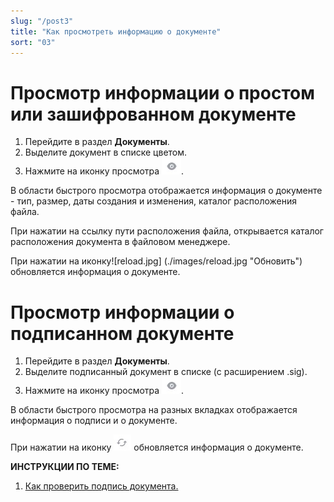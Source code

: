 ```yaml
---
slug: "/post3"
title: "Как просмотреть информацию о документе"
sort: "03"
---
```


# Просмотр информации о простом или зашифрованном  документе

1. Перейдите в раздел **Документы**.
2. Выделите документ в списке цветом.
3. Нажмите на иконку просмотра ![view-button.jpg](./images/view-button.jpg "Кнопка быстрого просмотра"). 

В области быстрого просмотра отображается информация о документе - тип, размер, даты создания и изменения, каталог расположения файла.

При нажатии на ссылку пути расположения файла, открывается каталог расположения документа в файловом менеджере.

При нажатии на иконку![reload.jpg] (./images/reload.jpg "Обновить") обновляется информация о документе.

# Просмотр информации о подписанном документе

1. Перейдите в раздел **Документы**.
2. Выделите подписанный документ в списке (с расширением .sig).
3. Нажмите на иконку просмотра ![view-button.jpg](./images/view-button.jpg "Кнопка быстрого просмотра"). 

В области быстрого просмотра на разных вкладках отображается информация о подписи и о документе. 

При нажатии на иконку ![reload.jpg](./images/reload.jpg "Обновить") обновляется информация о документе.

**ИНСТРУКЦИИ ПО ТЕМЕ:**

1. [Как проверить подпись документа.](https://docs.cryptoarm.ru/v3.0-Beta/004-documents/verify)  
